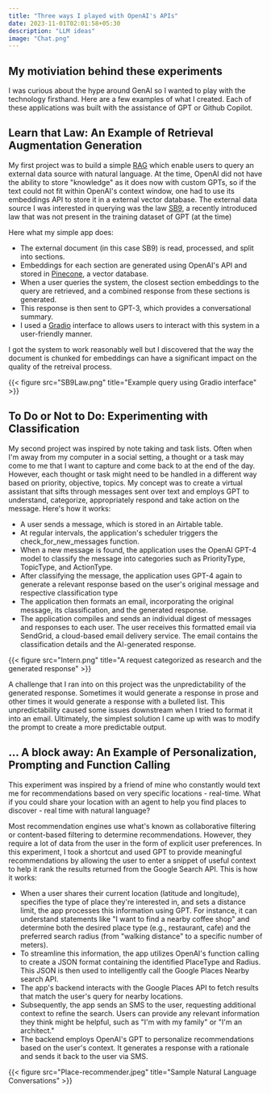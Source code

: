 ```yaml
---
title: "Three ways I played with OpenAI's APIs"
date: 2023-11-01T02:01:58+05:30
description: "LLM ideas"
image: "Chat.png"
---
```


## My motiviation behind these experiments
I was curious about the hype around GenAI so I wanted to play with the technology firsthand. Here are a few examples of what I created. Each of these applications was built with the assistance of GPT or Github Copilot. 

## Learn that Law: An Example of Retrieval Augmentation Generation 
My first project was to build a simple [RAG](https://stackoverflow.blog/2023/10/18/retrieval-augmented-generation-keeping-llms-relevant-and-current/) which enable users to query an external data source with natural language. At the time, OpenAI did not have the ability to store "knowledge" as it does now with custom GPTs, so if the text could not fit within OpenAI's context window, one had to use its embeddings API to store it in a external vector database. The external data source I was interested in querying was the law [SB9](https://leginfo.legislature.ca.gov/faces/billTextClient.xhtml?bill_id=202120220SB9), a recently introduced law that was not present in the training dataset of GPT (at the time)

Here what my simple app does: 
- The external document (in this case SB9) is read, processed, and split into sections. 
- Embeddings for each section are generated using OpenAI's API and stored in [Pinecone](https://www.pinecone.io/), a vector database. 
- When a user queries the system, the closest section embeddings to the query are retrieved, and a combined response from these sections is generated. 
- This response is then sent to GPT-3, which provides a conversational summary. 
- I used a [Gradio](https://www.gradio.app/) interface to allows users to interact with this system in a user-friendly manner.

I got the system to work reasonably well but I discovered that the way the document is chunked for embeddings can have a significant impact on the quality of the retreival process.

{{< figure src="SB9Law.png" title="Example query using Gradio interface" >}}

## To Do or Not to Do: Experimenting with Classification
My second project was inspired by note taking and task lists. Often when I'm away from my computer in a social setting, a thought or a task may come to me that I want to capture and come back to at the end of the day. However, each thought or task might need to be handled in a different way based on priority, objective, topics. My concept was to create a virtual assistant that sifts through messages sent over text and employs GPT to understand, categorize, appropriately respond and take action on the message. Here's how it works:

- A user sends a message, which is stored in an Airtable table. 
- At regular intervals, the application's scheduler triggers the check_for_new_messages function. 
- When a new message is found, the application uses the OpenAI GPT-4 model to classify the message into categories such as PriorityType, TopicType, and ActionType.
- After classifying the message, the application uses GPT-4 again to generate a relevant response based on the user's original message and respective classification type
- The application then formats an email, incorporating the original message, its classification, and the generated response. 
- The application compiles and sends an individual digest of messages and responses to each user. The user receives this formatted email via SendGrid, a cloud-based email delivery service. The email contains the classification details and the AI-generated response.

{{< figure src="Intern.png" title="A request categorized as research and the generated response" >}}

A challenge that I ran into on this project was the unpredictability of the generated response. Sometimes it would generate a response in prose and other times it would generate a response with a bulleted list. This unpredictability caused some issues downstream when I tried to format it into an email. Ultimately, the simplest solution I came up with was to modify the prompt to create a more predictable output. 

## ... A block away: An Example of Personalization, Prompting and Function Calling 
This experiment was inspired by a friend of mine who constantly would text me for recommendations based on very specific locations - real-time. What if you could share your location with an agent to help you find places to discover - real time with natural language?

Most recommendation engines use what's known as collaborative filtering or content-based filtering to determine recommendations. However, they require a lot of data from the user in the form of explicit user preferences. In this experiment, I took a shortcut and used GPT to provide meaningful recommendations by allowing the user to enter a snippet of useful context to help it rank the results returned from the Google Search API. This is how it works: 

- When a user shares their current location (latitude and longitude), specifies the type of place they're interested in, and sets a distance limit, the app processes this information using GPT. For instance, it can understand statements like "I want to find a nearby coffee shop" and determine both the desired place type (e.g., restaurant, cafe) and the preferred search radius (from "walking distance" to a specific number of meters).
- To streamline this information, the app utilizes OpenAI's function calling to create a JSON format containing the identified PlaceType and Radius. This JSON is then used to intelligently call the Google Places Nearby search API.
- The app's backend interacts with the Google Places API to fetch results that match the user's query for nearby locations.
- Subsequently, the app sends an SMS to the user, requesting additional context to refine the search. Users can provide any relevant information they think might be helpful, such as "I'm with my family" or "I'm an architect."
- The backend employs OpenAI's GPT to personalize recommendations based on the user's context. It generates a response with a rationale and sends it back to the user via SMS.

{{< figure src="Place-recommender.jpeg" title="Sample Natural Language Conversations" >}}
